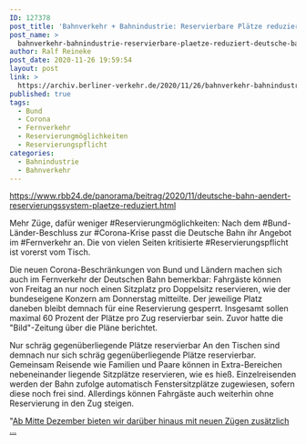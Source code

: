 ```yaml
---
ID: 127378
post_title: 'Bahnverkehr + Bahnindustrie: Reservierbare Plätze reduziert Deutsche Bahn ändert ab Freitag Reservierungssystem, aus rbb24'
post_name: >
  bahnverkehr-bahnindustrie-reservierbare-plaetze-reduziert-deutsche-bahn-aendert-ab-freitag-reservierungssystem-aus-rbb24
author: Ralf Reineke
post_date: 2020-11-26 19:59:54
layout: post
link: >
  https://archiv.berliner-verkehr.de/2020/11/26/bahnverkehr-bahnindustrie-reservierbare-plaetze-reduziert-deutsche-bahn-aendert-ab-freitag-reservierungssystem-aus-rbb24/
published: true
tags:
  - Bund
  - Corona
  - Fernverkehr
  - Reservierungmöglichkeiten
  - Reservierungspflicht
categories:
  - Bahnindustrie
  - Bahnverkehr
---
```

https://www.rbb24.de/panorama/beitrag/2020/11/deutsche-bahn-aendert-reservierungssystem-plaetze-reduziert.html

Mehr Züge, dafür weniger #Reservierungmöglichkeiten: Nach dem #Bund-Länder-Beschluss zur #Corona-Krise passt die Deutsche Bahn ihr Angebot im #Fernverkehr an. Die von vielen Seiten kritisierte #Reservierungspflicht ist vorerst vom Tisch.

Die neuen Corona-Beschränkungen von Bund und Ländern machen sich auch im Fernverkehr der Deutschen Bahn bemerkbar: Fahrgäste können von Freitag an nur noch einen Sitzplatz pro Doppelsitz reservieren, wie der bundeseigene Konzern am Donnerstag mitteilte. Der jeweilige Platz daneben bleibt demnach für eine Reservierung gesperrt. Insgesamt sollen maximal 60 Prozent der Plätze pro Zug reservierbar sein. Zuvor hatte die "Bild"-Zeitung über die Pläne berichtet.

Nur schräg gegenüberliegende Plätze reservierbar
An den Tischen sind demnach nur sich schräg gegenüberliegende Plätze reservierbar. Gemeinsam Reisende wie Familien und Paare können in Extra-Bereichen nebeneinander liegende Sitzplätze reservieren, wie es hieß. Einzelreisenden werden der Bahn zufolge automatisch Fenstersitzplätze zugewiesen, sofern diese noch frei sind. Allerdings können Fahrgäste auch weiterhin ohne Reservierung in den Zug steigen.

"<a href="https://www.rbb24.de/panorama/beitrag/2020/11/deutsche-bahn-aendert-reservierungssystem-plaetze-reduziert.html">Ab Mitte Dezember bieten wir darüber hinaus mit neuen Zügen zusätzlich ...</a>